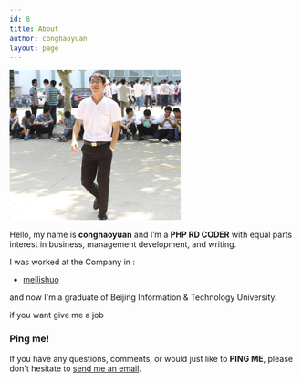 ```yaml
---
id: 8
title: About
author: conghaoyuan
layout: page
---
```


  <img alt="" src="../images/head.jpeg" width="300" />

Hello, my name is __conghaoyuan__ and I’m a __PHP RD CODER__ with equal parts interest in business, management development, and writing.

I was worked at the Company in : 

- [meilishuo](http://www.meilishuo.com)

and now I'm a graduate of Beijing Information & Technology University.

if you want give me a job

### Ping me!

If you have any questions, comments, or would just like to __PING ME__, please don't hesitate to  [send me an email](mailto:conghaoyuan@gmail.com). 

